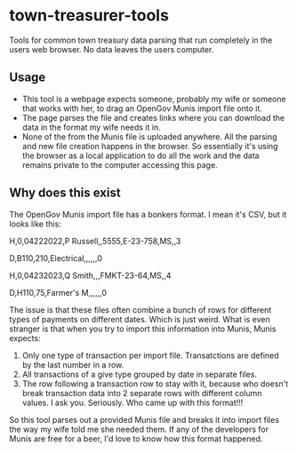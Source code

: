 # town-treasurer-tools
Tools for common town treasury data parsing that run completely in the users web browser. No data leaves the users computer.

## Usage
- This tool is a webpage expects someone, probably my wife or someone that works with her, to drag an OpenGov Munis import file onto it. 
- The page parses the file and creates links where you can download the data in the format my wife needs it in. 
- None of the from the Munis file is uploaded anywhere. All the parsing and new file creation happens in the browser. So essentially it's using the browser as a local application to do all the work and the data remains private to the computer accessing this page. 

## Why does this exist
The OpenGov Munis import file has a bonkers format. I mean it's CSV, but it looks like this:

H,0,04222022,P Russell,,5555,E-23-758,MS,,3

D,B110,210,Electrical,,,,,,0

H,0,04232023,Q Smith,,,FMKT-23-64,MS,,4

D,H110,75,Farmer's M,,,,,,0

The issue is that these files often combine a bunch of rows for different types of payments on different dates. Which is just weird. What is even stranger is that when you try to import this information into Munis, Munis expects:
1. Only one type of transaction per import file. Transatctions are defined by the last number in a row.
2. All transactions of a give type grouped by date in separate files. 
3. The row following a transaction row to stay with it, because who doesn't break transaction data into 2 separate rows with different column values. I ask you. Seriously. Who came up with this format!!!

So this tool parses out a provided Munis file and breaks it into import files the way my wife told me she needed them. If any of the developers for Munis are free for a beer, I'd love to know how this format happened. 


